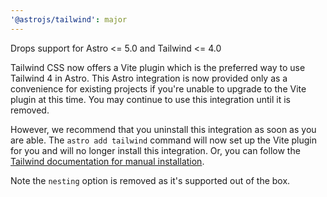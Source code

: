 ```yaml
---
'@astrojs/tailwind': major
---
```


Drops support for Astro <= 5.0 and Tailwind <= 4.0

Tailwind CSS now offers a Vite plugin which is the preferred way to use Tailwind 4 in Astro. This Astro integration is now provided only as a convenience for existing projects if you're unable to upgrade to the Vite plugin at this time. You may continue to use this integration until it is removed.

However, we recommend that you uninstall this integration as soon as you are able. The `astro add tailwind` command will now set up the Vite plugin for you and will no longer install this integration. Or, you can follow the [Tailwind documentation for manual installation](https://tailwindcss.com/docs/installation/framework-guides/astro).

Note the `nesting` option is removed as it's supported out of the box.
